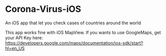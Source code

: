 # Corona-Virus-iOS
An iOS app that let you check cases of countries around the world

This app works fine with iOS MapView.
If you wants to use GoogleMaps, get your API Key here: https://developers.google.com/maps/documentation/ios-sdk/start?hl=en_US
